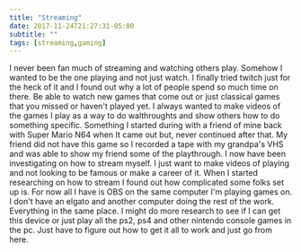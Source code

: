 ```yaml
---
title: "Streaming"
date: 2017-11-24T21:27:31-05:00
subtitle: ""
tags: [streaming,gaming]
---
```


I never been fan much of streaming and watching others play. Somehow I wanted to be the one playing and not just watch. I finally tried twitch just for the heck of it and I found out why a lot of people spend so much time on there. Be able to watch new games that come out or just classical games that you missed or haven't played yet. I always wanted to make videos of the games I play as a way to do walthroughts and show others how to do something specific. Something I started during with a friend of mine back with Super Mario N64 when It came out but, never continued after that. My friend did not have this game so I recorded a tape with my grandpa's VHS and was able to show my friend some of the playthrough. I now have been investigating on how to stream myself. I just want to make videos of playing and not looking to be famous or make a career of it. When I started researching on how to stream I found out how complicated some folks set up is. For now all I have is OBS on the same computer I'm playing games on. I don't have an elgato and another computer doing the rest of the work. Everything in the same place. I might do more research to see if I can get this device or just play all the ps2, ps4 and other nintendo console games in the pc. Just have to figure out how to get it all to work and just go from here.
